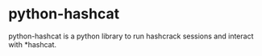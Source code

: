 # python-hashcat
python-hashcat is a python library to run hashcrack sessions and interact with *hashcat.
